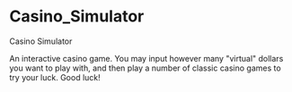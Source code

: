 # Casino_Simulator
Casino Simulator

An interactive casino game. 
You may input however many "virtual" dollars you want to play with, and then play a number of classic casino games to try your luck. Good luck!
